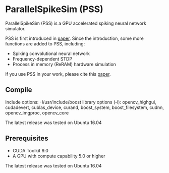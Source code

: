# ParallelSpikeSim (PSS)

ParallelSpikeSim (PSS) is a GPU accelerated spiking neural network simulator. 

PSS is first introduced in [paper](https://ieeexplore.ieee.org/abstract/document/8714846). Since the introduction, some more functions are added to PSS, including:

- Spiking convolutional neural network
- Frequency-dependent STDP
- Process in memory (ReRAM) hardware simulation


If you use PSS in your work, please cite this [paper](https://ieeexplore.ieee.org/abstract/document/8714846).

## Compile
Include options: -I/usr/include/boost
library options (-l): opencv_highgui, cudadevert, cublas_device, curand, boost_system, boost_filesystem, cudnn, opencv_imgproc, opencv_core

The latest release was tested on Ubuntu 16.04

## Prerequisites
- CUDA Toolkit 9.0
- A GPU with compute capability 5.0 or higher

The latest release was tested on Ubuntu 16.04
